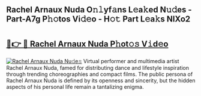 ## Rachel Arnaux Nuda O𝚗𝚕yf𝚊ns L𝚎a𝚔ed N𝚞𝚍es - Part-A7g P𝚑𝚘tos Vi𝚍𝚎o - H𝚘𝚝 Part L𝚎a𝚔s NlXo2

# <h2><a href="http://kf3jw8.oniu.top/?m=Rachel+Arnaux+Nuda">🔗👉 🔴 Rachel Arnaux Nuda P𝚑ot𝚘𝚜 V𝚒d𝚎o</a></h2>

[![Rachel Arnaux Nuda Nu𝚍e𝚜](https://i.imgur.com/0qMVB7G.gif)](http://kf3jw8.oniu.top/?m=Rachel+Arnaux+Nuda)
Virtual performer and multimedia artist Rachel Arnaux Nuda, famed for distributing dance and lifestyle inspiration through trending choreographies and compact films. The public persona of Rachel Arnaux Nuda is defined by its openness and sincerity, but the hidden aspects of his personal life remain a tantalizing enigma.  

